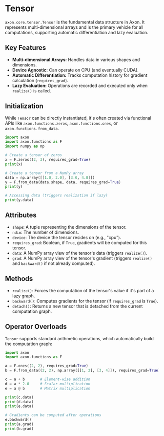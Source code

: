 # Tensor

`axon.core.tensor.Tensor` is the fundamental data structure in Axon. It represents multi-dimensional arrays and is the primary vehicle for all computations, supporting automatic differentiation and lazy evaluation.

## Key Features

*   **Multi-dimensional Arrays:** Handles data in various shapes and dimensions.
*   **Device Agnostic:** Can operate on CPU (and eventually CUDA).
*   **Automatic Differentiation:** Tracks computation history for gradient calculation (`requires_grad`).
*   **Lazy Evaluation:** Operations are recorded and executed only when `realize()` is called.

## Initialization

While `Tensor` can be directly instantiated, it's often created via functional APIs like `axon.functions.zeros`, `axon.functions.ones`, or `axon.functions.from_data`.

```python
import axon
import axon.functions as F
import numpy as np

# Create a tensor of zeros
x = F.zeros((2, 3), requires_grad=True)
print(x)

# Create a tensor from a NumPy array
data = np.array([[1.0, 2.0], [3.0, 4.0]])
y = F.from_data(data.shape, data, requires_grad=True)
print(y)

# Accessing data (triggers realization if lazy)
print(y.data)
```

## Attributes

*   `shape`: A tuple representing the dimensions of the tensor.
*   `ndim`: The number of dimensions.
*   `device`: The device the tensor resides on (e.g., "cpu").
*   `requires_grad`: Boolean, if `True`, gradients will be computed for this tensor.
*   `data`: A NumPy array view of the tensor's data (triggers `realize()`).
*   `grad`: A NumPy array view of the tensor's gradient (triggers `realize()` and `backward()` if not already computed).

## Methods

*   `realize()`: Forces the computation of the tensor's value if it's part of a lazy graph.
*   `backward()`: Computes gradients for the tensor (if `requires_grad` is `True`).
*   `detach()`: Returns a new tensor that is detached from the current computation graph.

## Operator Overloads

`Tensor` supports standard arithmetic operations, which automatically build the computation graph:

```python
import axon
import axon.functions as F

a = F.ones((2, 2), requires_grad=True)
b = F.from_data((2, 2), np.array([[1, 2], [3, 4]]), requires_grad=True)

c = a + b       # Element-wise addition
d = a * 2.0     # Scalar multiplication
e = a @ b       # Matrix multiplication

print(c.data)
print(d.data)
print(e.data)

# Gradients can be computed after operations
e.backward()
print(a.grad)
print(b.grad)
```

